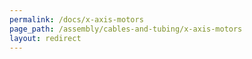 ```yaml
---
permalink: /docs/x-axis-motors
page_path: /assembly/cables-and-tubing/x-axis-motors
layout: redirect
---
```

